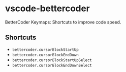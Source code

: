 # vscode-bettercoder
BetterCoder Keymaps: Shortcuts to improve code speed.

## Shortcuts

- `bettercoder.cursorBlockStartUp`
- `bettercoder.cursorBlockEndDown`
- `bettercoder.cursorBlockStartUpSelect`
- `bettercoder.cursorBlockEndDownSelect`